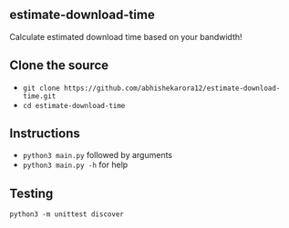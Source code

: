 estimate-download-time
-----------------------
Calculate estimated download time based on your bandwidth!

Clone the source
------------------
* ``git clone https://github.com/abhishekarora12/estimate-download-time.git``
* ``cd estimate-download-time``

Instructions
--------------
* ``python3 main.py`` followed by arguments
* ``python3 main.py -h`` for help

Testing
---------
``python3 -m unittest discover``


